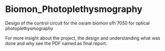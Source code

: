 # Biomon_Photoplethysmography
Design of the control circuit for the osram biomon sfh 7050 for optical photoplethysmography

For more insight about the project, the design and understanding what was done and why see the PDF named as final report. 
